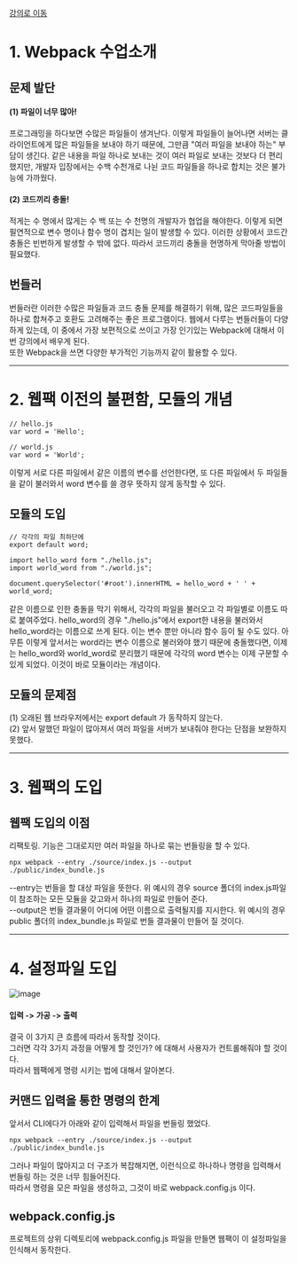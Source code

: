 [강의로 이동](https://opentutorials.org/module/4566)

# 1. Webpack 수업소개

## 문제 발단
#### (1) 파일이 너무 많아!
프로그래밍을 하다보면 수많은 파일들이 생겨난다. 이렇게 파일들이 늘어나면 서버는 클라이언트에게 많은 파일들을 보내야 하기 때문에, 그만큼 "여러 파일을 보내야 하는" 부담이 생긴다. 같은 내용을 파일 하나로 보내는 것이 여러 파일로 보내는 것보다 더 편리했지만, 개발자 입장에서는 수백 수천개로 나뉜 코드 파일들을 하나로 합치는 것은 불가능에 가까웠다. 

#### (2) 코드끼리 충돌!
적게는 수 명에서 많게는 수 백 또는 수 천명의 개발자가 협업을 해야한다. 이렇게 되면 필연적으로 변수 명이나 함수 명이 겹치는 일이 발생할 수 있다. 이러한 상황에서 코드간 충돌은 빈번하게 발생할 수 밖에 없다. 따라서 코드끼리 충돌을 현명하게 막아줄 방법이 필요했다.

## 번들러
번들러란 이러한 수많은 파일들과 코드 충돌 문제를 해결하기 위해, 많은 코드파일들을 하나로 합쳐주고 호환도 고려해주는 좋은 프로그램이다. 웹에서 다루는 번들러들이 다양하게 있는데, 이 중에서 가장 보편적으로 쓰이고 가장 인기있는 Webpack에 대해서 이번 강의에서 배우게 된다.   
또한 Webpack을 쓰면 다양한 부가적인 기능까지 같이 활용할 수 있다.  

---

# 2. 웹팩 이전의 불편함, 모듈의 개념
```
// hello.js
var word = 'Hello';
```
```
// world.js
var word = 'World';
```
이렇게 서로 다른 파일에서 같은 이름의 변수를 선언한다면, 또 다른 파일에서 두 파일들을 같이 불러와서 word 변수를 쓸 경우 뜻하지 않게 동작할 수 있다.

## 모듈의 도입
```
// 각각의 파일 최하단에
export default word;
```
```
import hello_word form "./hello.js";
import world_word from "./world.js";

document.querySelector('#root').innerHTML = hello_word + ' ' + world_word;
```
같은 이름으로 인한 충돌을 막기 위해서, 각각의 파일을 불러오고 각 파일별로 이름도 따로 붙여주었다. hello_word의 경우 "./hello.js"에서 export한 내용을 불러와서 hello_word라는 이름으로 쓰게 된다. 이는 변수 뿐만 아니라 함수 등이 될 수도 있다. 아무튼 이렇게 앞서서는 word라는 변수 이름으로 불러와야 했기 때문에 충돌했다면, 이제는 hello_word와 world_word로 분리했기 때문에 각각의 word 변수는 이제 구분할 수 있게 되었다. 이것이 바로 모듈이라는 개념이다.  

## 모듈의 문제점
(1) 오래된 웹 브라우저에서는 export default 가 동작하지 않는다.  
(2) 앞서 말했던 파일이 많아져서 여러 파일을 서버가 보내줘야 한다는 단점을 보완하지 못했다.  

---

# 3. 웹팩의 도입

## 웹팩 도입의 이점
리팩토링. 기능은 그대로지만 여러 파일을 하나로 묶는 번들링을 할 수 있다.
```
npx webpack --entry ./source/index.js --output ./public/index_bundle.js
```
--entry는 번들을 할 대상 파일을 뜻한다. 위 예시의 경우 source 폴더의 index.js파일이 참조하는 모든 모듈을 갖고와서 하나의 파일로 만들어 준다.  
--output은 번들 결과물이 어디에 어떤 이름으로 출력될지를 지시한다. 위 예시의 경우 public 폴더의 index_bundle.js 파일로 번들 결과물이 만들어 질 것이다.  

---

# 4. 설정파일 도입
![image](https://user-images.githubusercontent.com/101965836/162892113-6efb3d45-492e-4078-b1a0-ad8fc8e411f5.png)  
#### 입력 -> 가공 -> 출력  
결국 이 3가지 큰 흐름에 따라서 동작할 것이다.  
그러면 각각 3가지 과정을 어떻게 할 것인가? 에 대해서 사용자가 컨트롤해줘야 할 것이다.  
따라서 웹팩에게 명령 시키는 법에 대해서 알아본다.  

## 커맨드 입력을 통한 명령의 한계
앞서서 CLI에다가 아래와 같이 입력해서 파일을 번들링 했었다.
```
npx webpack --entry ./source/index.js --output ./public/index_bundle.js
```
그러나 파일이 많아지고 더 구조가 복잡해지면, 이런식으로 하나하나 명령을 입력해서 번들링 하는 것은 너무 힘들어진다.  
따라서 명령을 모은 파일을 생성하고, 그것이 바로 webpack.config.js 이다.  

## webpack.config.js
프로젝트의 상위 디렉토리에 webpack.config.js 파일을 만들면 웹팩이 이 설정파일을 인식해서 동작한다.  
